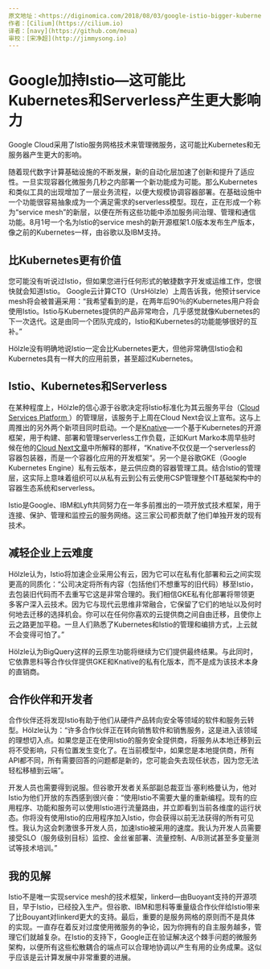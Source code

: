 ```yaml
---
原文地址：<https://diginomica.com/2018/08/03/google-istio-bigger-kubernetes-serverless/>
作者：[Cilium](https://cilium.io)
译者：[navy](https://github.com/meua)
审校：[宋净超](http://jimmysong.io)
---
```


# Google加持Istio—这可能比Kubernetes和Serverless产生更大影响力

Google Cloud采用了Istio服务网格技术来管理微服务，这可能比Kubernetes和无服务器产生更大的影响。

随着现代数字计算基础设施的不断发展，新的自动化层加速了创新和提升了适应性。一旦实现容器化微服务几秒之内部署一个新功能成为可能。那么Kubernetes和类似工具的出现增加了一层业务流程，以便大规模协调容器部署。在基础设施中一个功能很容易抽象成为一个满足需求的serverless模型。现在，正在形成一个称为“service mesh”的新层，以便在所有这些功能中添加服务间治理、管理和通信功能。8月1号一个名为Istio的service mesh的新开源框架1.0版本发布生产版本，像之前的Kubernetes一样，由谷歌以及IBM支持。

## 比Kubernetes更有价值

您可能没有听说过Istio，但如果您进行任何形式的敏捷数字开发或运维工作，您很快就会知道Istio。 Google云计算CTO（UrsHölzle）上周告诉我，他预计service mesh将会被普遍采用：“我希望看到的是，在两年后90％的Kubernetes用户将会使用Istio。Istio与Kubernetes提供的产品非常吻合，几乎感觉就像Kubernetes的下一次迭代。这是由同一个团队完成的，Istio和Kubernetes的功能能够很好的互补。”

Hölzle没有明确地说Istio一定会比Kubernetes更大，但他非常确信Istio会和Kubernetes具有一样大的应用前景，甚至超过Kubernetes。

## Istio、Kubernetes和Serverless

在某种程度上，Hölzle的信心源于谷歌决定将Istio标准化为其云服务平台（[Cloud Services Platform ](https://cloudplatform.googleblog.com/2018/07/cloud-services-platform-bringing-the-best-of-the-cloud-to-you.html)）的管理层，该服务于上周在Cloud Next会议上宣布。这与上周推出的另外两个新项目同时启动。一个是[Knative](https://www.infoq.com/news/2018/07/knative-kubernetes-serverless)—一个基于Kubernetes的开源框架，用于构建、部署和管理serverless工作负载，正如Kurt Marko本周早些时候在他的[Cloud Next文章](https://diginomica.com/2018/07/30/google-cloud-platform-removes-barriers-between-it-business/)中所解释的那样，“Knative不仅仅是一个serverless的容器包装器，而是一个容器化应用的开发框架“。另一个是谷歌GKE（Google Kubernetes Engine）私有云版本，是云供应商的容器管理工具。结合Istio的管理层，这实际上意味着组织可以从私有云到公有云使用CSP管理整个IT基础架构中的容器生态系统和serverless。

Istio是Google、IBM和Lyft共同努力在一年多前推出的一项开放式技术框架，用于连接、保护、管理和监控云的服务网络。这三家公司都贡献了他们单独开发的现有技术。

## 减轻企业上云难度

Hölzle认为，Istio将加速企业采用公有云，因为它可以在私有化部署和云之间实现更高的同质化：“公司决定将所有内容（包括他们不想重写的旧代码）移至Istio，去包装旧代码而不去重写它这是非常合理的。我们相信GKE私有化部署将带领更多客户深入云技术。因为它与现代云思维非常融合，它保留了它们的地址以及何时何地去迁移的选择机会。你可以在任何你喜欢的云提供商之间自由迁移，且使你上云之路更加平稳。一旦人们熟悉了Kubernetes和Istio的管理和编排方式，上云就不会变得可怕了。”

Hölzle认为BigQuery这样的云原生功能将继续为它们提供最终结果。与此同时，它依靠思科等合作伙伴提供GKE和Knative的私有化版本，而不是成为该技术本身的直销商。

## 合作伙伴和开发者

合作伙伴还将发现Istio有助于他们从硬件产品转向安全等领域的软件和服务云转型。Hölzle认为：“许多合作伙伴正在转向销售软件和销售服务，这是进入该领域的理想切入点。如果您是正在使用Istio的服务安全提供商，将服务从本地迁移到云将不受影响，只有位置发生变化了。在当前模型中，如果您是本地提供商，所有API都不同，所有需要回答的问题都是新的，您可能会失去现任状态，因为您无法轻松移植到云端”。

开发人员也需要得到说服。但谷歌开发者关系部副总裁亚当·塞利格曼认为，他对Istio为他们开放的东西感到很兴奋：“使用Istio不需要大量的重新编程。现有的应用程序、功能和服务可以使用Istio进行流量路由，并立即看到当前各维度的运行状态。你将没有使用Istio的应用程序加入Istio，你会获得以前无法获得的所有可见性。我认为这会刺激很多开发人员，加速Istio被采用的速度。我认为开发人员需要接受SLO（服务级别目标）监控、金丝雀部署、流量控制、A/B测试甚至多变量测试等技术培训。”

## 我的见解

Istio不是唯一实现service mesh的技术框架，linkerd—由Buoyant支持的开源项目，早于Istio，已经投入生产。但谷歌、IBM和思科等重量级合作伙伴给Istio带来了比Bouyant对linkerd更大的支持。最后，重要的是服务网格的原则而不是具体的实现。一直存在着反对过度使用微服务的争论，因为你拥有的自主服务越多，管理它们就越复杂。在Istio的支持下，Google正在验证解决这个棘手问题的微服务架构，以便所有这些松散耦合的端点可以合理地协调以产生有用的业务成果。这似乎应该是云计算发展中非常重要的进展。